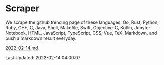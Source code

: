 # Scraper

We scrape the github trending page of these languages: Go, Rust, Python, Ruby, C++, C, Java, Shell, Makefile, Swift, Objective-C, Kotlin, Jupyter-Notebook, HTML, JavaScript, TypeScript, CSS, Vue, TeX, Markdown, and push a markdown result everyday.

[2022-02-14.md](https://github.com/yangwenmai/github-trending-backup/blob/master/2022-02-14.md)

Last Updated: 2022-02-14 04:00:07